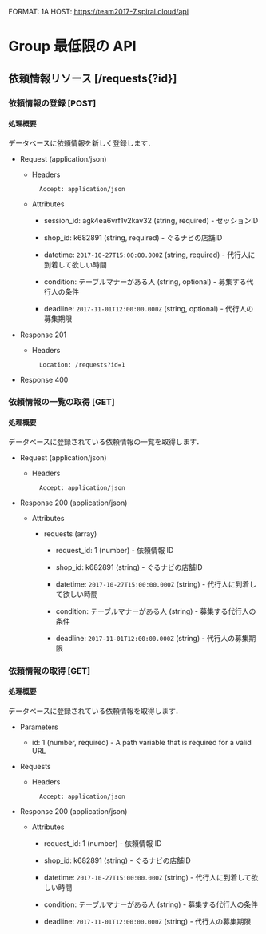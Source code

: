 FORMAT: 1A
HOST: https://team2017-7.spiral.cloud/api



# Group 最低限の API


## 依頼情報リソース [/requests{?id}]


### 依頼情報の登録 [POST]

#### 処理概要

データベースに依頼情報を新しく登録します．

+ Request (application/json)

	+ Headers

			Accept: application/json

	+ Attributes

		+ session_id: agk4ea6vrf1v2kav32 (string, required) - セッションID

		+ shop_id: k682891 (string, required) - ぐるナビの店舗ID

		+ datetime: `2017-10-27T15:00:00.000Z` (string, required) - 代行人に到着して欲しい時間

		+ condition: テーブルマナーがある人 (string, optional) - 募集する代行人の条件

		+ deadline: `2017-11-01T12:00:00.000Z` (string, optional) - 代行人の募集期限

+ Response 201

	+ Headers

			Location: /requests?id=1

+ Response 400


### 依頼情報の一覧の取得 [GET]

#### 処理概要

データベースに登録されている依頼情報の一覧を取得します．

+ Request (application/json)

	+ Headers

			Accept: application/json

+ Response 200 (application/json)

	+ Attributes

		+ requests (array)

			+ request_id: 1 (number) - 依頼情報 ID

			+ shop_id: k682891 (string) - ぐるナビの店舗ID

			+ datetime: `2017-10-27T15:00:00.000Z` (string) - 代行人に到着して欲しい時間

			+ condition: テーブルマナーがある人 (string) - 募集する代行人の条件

			+ deadline: `2017-11-01T12:00:00.000Z` (string) - 代行人の募集期限


### 依頼情報の取得 [GET]

#### 処理概要

データベースに登録されている依頼情報を取得します．

+ Parameters

	+ id: 1 (number, required) - A path variable that is required for a valid URL

+ Requests

	+ Headers

			Accept: application/json

+ Response 200 (application/json)

	+ Attributes

		+ request_id: 1 (number) - 依頼情報 ID

		+ shop_id: k682891 (string) - ぐるナビの店舗ID

		+ datetime: `2017-10-27T15:00:00.000Z` (string) - 代行人に到着して欲しい時間

		+ condition: テーブルマナーがある人 (string) - 募集する代行人の条件

		+ deadline: `2017-11-01T12:00:00.000Z` (string) - 代行人の募集期限
